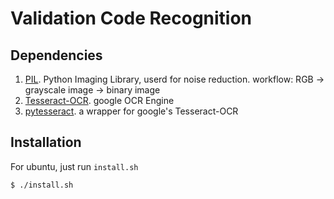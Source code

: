 # Validation Code Recognition

## Dependencies

1. [PIL](http://effbot.org/imagingbook/pil-index.htm).
    Python Imaging Library, userd for noise reduction. workflow: RGB -> grayscale image -> binary image 
2. [Tesseract-OCR](https://github.com/justin/tesseract-ocr). google OCR Engine
3. [pytesseract](https://github.com/madmaze/pytesseract). a wrapper for google's Tesseract-OCR


## Installation

For ubuntu, just run `install.sh`

```bash
$ ./install.sh
```
